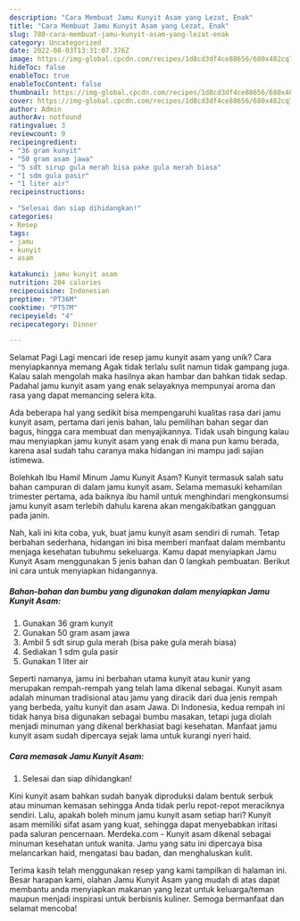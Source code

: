 ```yaml
---
description: "Cara Membuat Jamu Kunyit Asam yang Lezat, Enak"
title: "Cara Membuat Jamu Kunyit Asam yang Lezat, Enak"
slug: 780-cara-membuat-jamu-kunyit-asam-yang-lezat-enak
category: Uncategorized
date: 2022-08-03T13:31:07.376Z
image: https://img-global.cpcdn.com/recipes/1d8cd3df4ce88656/680x482cq70/jamu-kunyit-asam-foto-resep-utama.jpg
hideToc: false
enableToc: true
enableTocContent: false
thumbnail: https://img-global.cpcdn.com/recipes/1d8cd3df4ce88656/680x482cq70/jamu-kunyit-asam-foto-resep-utama.jpg
cover: https://img-global.cpcdn.com/recipes/1d8cd3df4ce88656/680x482cq70/jamu-kunyit-asam-foto-resep-utama.jpg
author: Admin
authorAv: notfound
ratingvalue: 3
reviewcount: 9
recipeingredient:
- "36 gram kunyit"
- "50 gram asam jawa"
- "5 sdt sirup gula merah bisa pake gula merah biasa"
- "1 sdm gula pasir"
- "1 liter air"
recipeinstructions:

- "Selesai dan siap dihidangkan!"
categories:
- Resep
tags:
- jamu
- kunyit
- asam

katakunci: jamu kunyit asam 
nutrition: 204 calories
recipecuisine: Indonesian
preptime: "PT36M"
cooktime: "PT57M"
recipeyield: "4"
recipecategory: Dinner

---
```



Selamat Pagi Lagi mencari ide resep jamu kunyit asam yang unik? Cara menyiapkannya memang Agak tidak terlalu sulit namun tidak gampang juga. Kalau salah mengolah maka hasilnya akan hambar dan bahkan tidak sedap. Padahal jamu kunyit asam yang enak selayaknya mempunyai aroma dan rasa yang dapat memancing selera kita.


Ada beberapa hal yang sedikit bisa mempengaruhi kualitas rasa dari jamu kunyit asam, pertama dari jenis bahan, lalu pemilihan bahan segar dan bagus, hingga cara membuat dan menyajikannya. Tidak usah bingung kalau mau menyiapkan jamu kunyit asam yang enak di mana pun kamu berada, karena asal sudah tahu caranya maka hidangan ini mampu jadi sajian istimewa.

Bolehkah Ibu Hamil Minum Jamu Kunyit Asam? Kunyit termasuk salah satu bahan campuran di dalam jamu kunyit asam. Selama memasuki kehamilan trimester pertama, ada baiknya ibu hamil untuk menghindari mengkonsumsi jamu kunyit asam terlebih dahulu karena akan mengakibatkan gangguan pada janin.


Nah, kali ini kita coba, yuk, buat jamu kunyit asam sendiri di rumah. Tetap berbahan sederhana, hidangan ini bisa memberi manfaat dalam membantu menjaga kesehatan tubuhmu sekeluarga. Kamu dapat menyiapkan Jamu Kunyit Asam menggunakan 5 jenis bahan dan 0 langkah pembuatan. Berikut ini cara untuk menyiapkan hidangannya.

<!--inarticleads1-->

##### Bahan-bahan dan bumbu yang digunakan dalam menyiapkan Jamu Kunyit Asam:

1. Gunakan 36 gram kunyit
1. Gunakan 50 gram asam jawa
1. Ambil 5 sdt sirup gula merah (bisa pake gula merah biasa)
1. Sediakan 1 sdm gula pasir
1. Gunakan 1 liter air


Seperti namanya, jamu ini berbahan utama kunyit atau kunir yang merupakan rempah-rempah yang telah lama dikenal sebagai. Kunyit asam adalah minuman tradisional atau jamu yang diracik dari dua jenis rempah yang berbeda, yaitu kunyit dan asam Jawa. Di Indonesia, kedua rempah ini tidak hanya bisa digunakan sebagai bumbu masakan, tetapi juga diolah menjadi minuman yang dikenal berkhasiat bagi kesehatan. Manfaat jamu kunyit asam sudah dipercaya sejak lama untuk kurangi nyeri haid. 

<!--inarticleads2-->

##### Cara memasak Jamu Kunyit Asam:


1. Selesai dan siap dihidangkan!

Kini kunyit asam bahkan sudah banyak diproduksi dalam bentuk serbuk atau minuman kemasan sehingga Anda tidak perlu repot-repot meraciknya sendiri. Lalu, apakah boleh minum jamu kunyit asam setiap hari? Kunyit asam memiliki sifat asam yang kuat, sehingga dapat menyebabkan iritasi pada saluran pencernaan. Merdeka.com - Kunyit asam dikenal sebagai minuman kesehatan untuk wanita. Jamu yang satu ini dipercaya bisa melancarkan haid, mengatasi bau badan, dan menghaluskan kulit. 

Terima kasih telah menggunakan resep yang kami tampilkan di halaman ini. Besar harapan kami, olahan Jamu Kunyit Asam yang mudah di atas dapat membantu anda menyiapkan makanan yang lezat untuk keluarga/teman maupun menjadi inspirasi untuk berbisnis kuliner. Semoga bermanfaat dan selamat mencoba!
